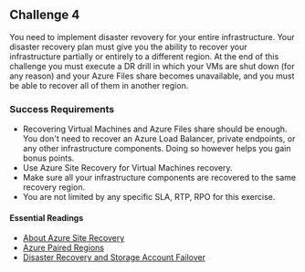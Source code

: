 ## Challenge 4
You need to implement disaster revovery for your entire infrastructure. Your disaster recovery plan must give you the ability to recover your infrastructure partially or entirely to a different region. At the end of this challenge you must execute a DR drill in which your VMs are shut down (for any reason) and your Azure Files share becomes unavailable, and you must be able to recover all of them in another region.

### Success Requirements
- Recovering Virtual Machines and Azure Files share should be enough. You don't need to recover an Azure Load Balancer, private endpoints, or any other infrastructure components. Doing so however helps you gain bonus points.
- Use Azure Site Recovery for Virtual Machines recovery.
- Make sure all your infrastructure components are recovered to the same recovery region.
- You are not limited by any specific SLA, RTP, RPO for this exercise. 

#### Essential Readings
- [About Azure Site Recovery](https://docs.microsoft.com/en-us/azure/site-recovery/site-recovery-overview)
- [Azure Paired Regions](https://docs.microsoft.com/en-us/azure/best-practices-availability-paired-regions)
- [Disaster Recovery and Storage Account Failover](https://docs.microsoft.com/en-us/azure/storage/common/storage-disaster-recovery-guidance)
